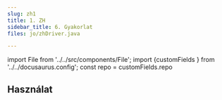 ```yaml
---
slug: zh1
title: 1. ZH
sidebar_title: 6. Gyakorlat
files: jo/zhDriver.java

---
```


import File from '../../src/components/File';
import {customFields } from '../../docusaurus.config';
const repo = customFields.repo

## Használat

<File filename="zhDriver.py" folder="bigdata/zh1/jo" repo={repo} lines="L16-L43"/>
<File filename="zhReducer.py" folder="bigdata/zh1/jo" repo={repo} lines="L11-L24"/>
<File filename="zhMapper.py" folder="bigdata/zh1/jo" repo={repo} lines="L13-L27"/>


<!--stackedit_data:
eyJoaXN0b3J5IjpbLTE3NTU1NzkwMF19
-->